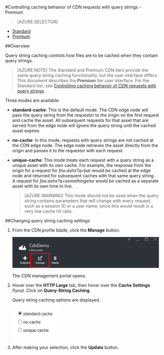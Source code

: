 <properties 
    pageTitle="CDN - Controlling caching behavior of requests with query strings - Premium" 
    description="CDN query string caching controls how files are to be cached when they contain query strings." 
    services="cdn" 
    documentationCenter=".NET" 
    authors="camsoper" 
    manager="dwrede" 
    editor=""/>

<tags 
    ms.service="cdn" 
    ms.workload="tbd" 
    ms.tgt_pltfrm="na" 
    ms.devlang="na" 
    ms.topic="article" 
    ms.date="12/02/2015" 
    ms.author="casoper"/>

#Controlling caching behavior of CDN requests with query strings - Premium

> [AZURE.SELECTOR]
- [Standard](cdn-query-string.md)
- [Premium](cdn-query-string-premium.md)

##Overview

Query string caching controls how files are to be cached when they contain query strings. 

> [AZURE.NOTE] The Standard and Premium CDN tiers provide the same query string caching functionality, but the user interface differs.  This document describes the **Premium** tier user interface.  For the Standard tier, see [Controlling caching behavior of CDN requests with query strings](cdn-query-string.md).

Three modes are available:

- **standard-cache**:  This is the default mode.  The CDN edge node will pass the query string from the requestor to the origin on the first request and cache the asset.  All subsequent requests for that asset that are served from the edge node will ignore the query string until the cached asset expires. 
- **no-cache**:  In this mode, requests with query strings are not cached at the CDN edge node.  The edge node retrieves the asset directly from the origin and passes it to the requestor with each request. 
- **unique-cache**:  This mode treats each request with a query string as a unique asset with its own cache.  For example, the response from the origin for a request for *foo.ashx?q=bar* would be cached at the edge node and returned for subsequent caches with that same query string.  A request for *foo.ashx?q=somethingelse* would be cached as a separate asset with its own time to live.
    
    >[AZURE.WARNING] This mode should not be used when the query string contains parameters that will change with every request, such as a session ID or a user name, since this would result in a very low cache hit ratio.

##Changing query string caching settings

1. From the CDN profile blade, click the **Manage** button.

    ![CDN profile blade manage button](./media/cdn-query-string-premium/cdn-manage-btn.png)
    
    The CDN management portal opens.
    
2. Hover over the **HTTP Large** tab, then hover over the **Cache Settings** flyout.  Click on **Query-String Caching**.
    
    Query string caching options are displayed.
    
    ![CDN query string caching options](./media/cdn-query-string-premium/cdn-query-string.png)
    
3. After making your selection, click the **Update** button.




    


